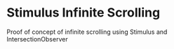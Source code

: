 # Stimulus Infinite Scrolling

Proof of concept of infinite scrolling using Stimulus and IntersectionObserver
